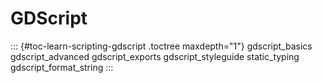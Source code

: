 GDScript
========

::: {#toc-learn-scripting-gdscript .toctree maxdepth="1"}
gdscript\_basics gdscript\_advanced gdscript\_exports
gdscript\_styleguide static\_typing gdscript\_format\_string
:::
